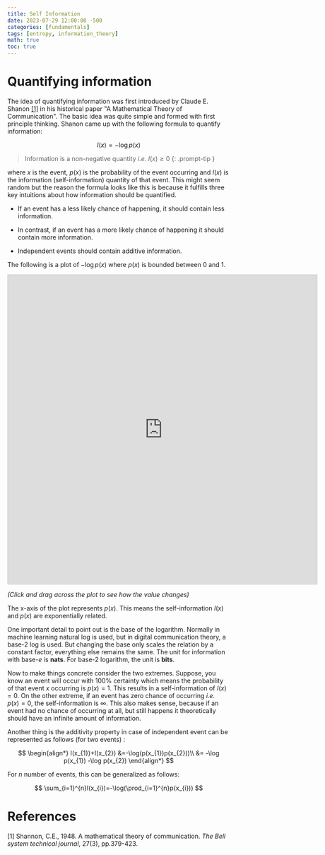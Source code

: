 ```yaml
---
title: Self Information
date: 2023-07-29 12:00:00 -500
categories: [fundamentals]
tags: [entropy, information_theory]
math: true
toc: true
---
```


# Quantifying information

The idea of quantifying information was first introduced by Claude E. Shanon [[1]](https://dl.acm.org/doi/pdf/10.1145/584091.584093) in his historical paper "A Mathematical Theory of Communication". The basic idea was quite simple and formed with first principle thinking. Shanon came up with the following formula to quantify information:

$$
I(x)=-\log p(x)
$$

> Information is a non-negative quantity _i.e._ $I(x)\geq0$
{: .prompt-tip }

where $x$ is the event, $p(x)$ is the probability of the event occurring and $I(x)$ is the information (self-information) quantity of that event. This might seem random but the reason the formula looks like this is because it fulfills three key intuitions about how information should be quantified.

- If an event has a less likely chance of happening, it should contain less information.

- In contrast, if an event has a more likely chance of happening it should contain more information.

- Independent events should contain additive information.

The following is a plot of $- \log p(x)$ where $p(x)$ is bounded between 0 and 1.

<iframe src="https://www.desmos.com/calculator/tf0y2jw8ra?embed" width="700" height="700" style="border: 1px solid #ccc" frameborder=0></iframe>

_(Click  and drag across the plot to see how the value changes)_

The x-axis of the plot represents $p(x)$. This means the self-information $I(x)$ and $p(x)$ are exponentially related.

One important detail to point out is the base of the logarithm. Normally in machine learning natural log is used, but in digital communication theory, a base-2 log is used. But changing the base only scales the relation by a constant factor, everything else remains the same. The unit for information with base-$e$ is **nats**. For base-2 logarithm, the unit is **bits**.

Now to make things concrete consider the two extremes. Suppose, you know an event will occur with 100% certainty which means the probability of that event $x$ occurring is $p(x)=1$. This results in a self-information of $I(x)=0$. On the other extreme, if an event has zero chance of occurring _i.e._ $p(x)=0$, the self-information is $\infty$. This also makes sense, because if an event had no chance of occurring at all, but still happens it theoretically should have an infinite amount of information.

Another thing is the additivity property in case of independent event can be represented as follows (for two events) :

$$
\begin{align*}
 I(x_{1})+I(x_{2}) &=-\log(p(x_{1})p(x_{2}))\\
 &= -\log p(x_{1}) -\log p(x_{2})
\end{align*}
$$

For $n$ number of events, this can be generalized as follows:

$$
 \sum_{i=1}^{n}I(x_{i})=-\log(\prod_{i=1}^{n}p(x_{i}))
$$

# References

[1] Shannon, C.E., 1948. A mathematical theory of communication. *The Bell system technical journal*, 27(3), pp.379-423.